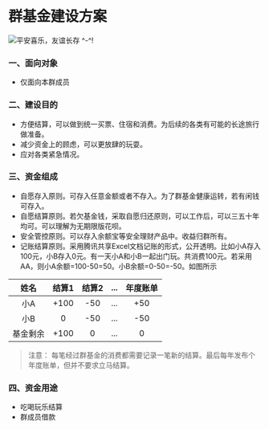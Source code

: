 # 群基金建设方案
![](https://img.shields.io/badge/%E4%B9%8C%E6%89%98%E9%82%A6%E5%8D%8F%E8%AE%AE-1988-pink "平安喜乐，友谊长存 ^-^!")
###  一、面向对象
+ 仅面向本群成员

###  二、建设目的
+ 方便结算，可以做到统一买票、住宿和消费。为后续的各类有可能的长途旅行做准备。
+ 减少资金上的顾虑，可以更放肆的玩耍。
+ 应对各类紧急情况。

###  三、资金组成
+ 自愿存入原则。可存入任意金额或者不存入。为了群基金健康运转，若有闲钱可存入。
+ 自愿结算原则。若欠基金钱，采取自愿归还原则，可以工作后，可以三五十年均可。可以理解为无期限版花呗。
+ 安全管控原则。可以存入余额宝等安全理财产品中。收益归群所有。
+ 记账结算原则。采用腾讯共享Excel文档记账的形式，公开透明。比如小A存入100元，小B存入0元。有一天小A和小B一起出门玩。共消费100元。若采用AA，则小A余额=100-50=50。小B余额=0-50=-50。如图所示

姓名|结算1|结算2|...|年度账单
:--:|:--:|:--:|:--:|:--:
小A|+100|-50|...|+50
小B|0|-50|...|-50
基金剩余|+100|0|...|0

> 注意：
> 每笔经过群基金的消费都需要记录一笔新的结算。最后每年发布个年度账单，但并不要求立马结算。

###  四、资金用途
+  吃喝玩乐结算
+  群成员借款

